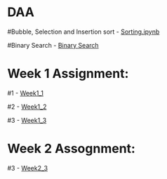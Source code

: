 # DAA

#Bubble, Selection and Insertion sort - [Sorting.ipynb](https://github.com/2203A51739/DAA/blob/main/Sorting.ipynb)

#Binary Search - [Binary Search](https://github.com/2203A51739/DAA/blob/main/binary.py)
# Week 1 Assignment:
#1 - [Week1_1](https://github.com/2203A51739/DAA/blob/main/week1_1.py)

#2 - [Week1_2](https://github.com/2203A51739/DAA/blob/main/week1_2.py)

#3 - [Week1_3](https://github.com/2203A51739/DAA/blob/main/week1_3.py)
# Week 2 Assognment:
#3 - [Week2_3](https://github.com/2203A51739/DAA/blob/main/week2_3.py)

